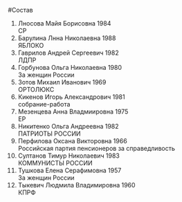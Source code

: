 #Состав
1. Лносова Майя Борисовна 1984   
    СР
2. Барулина Лнна Николаевна 1988   
    ЯБЛОКО
3. Гаврилов Андрей Сергеевич 1982   
    ЛДПР
4. Горбунова Ольга Николаевна 1980   
    За женщин России
5. Зотов Михаил Иванович 1969   
    ОРТОЛЮКС
6. Кикенов Игорь Александрович 1981   
    собрание-работа
7. Мезенцева Анна Владмиировна 1975   
    ЕР
8. Никитенко Ольга Андреевна 1982   
    ПАТРИОТЫ РОССИИ
9. Перфилова Оксана Викторовна 1966   
    Российская партия пенсионеров за справедливость
10. Султанов Тимур Николаевич 1983   
    КОММУНИСТЫ РОССИИ
11. Тушкова Елена Серафимовна 1957   
    За женщин России
12. Тыкевич Людмила Владимировна 1960   
    КПРФ
